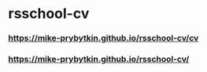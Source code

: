 # rsschool-cv
### https://mike-prybytkin.github.io/rsschool-cv/cv
### https://mike-prybytkin.github.io/rsschool-cv/